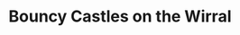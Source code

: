 ---
title: "Bouncy Castles on the Wirral"
url: /birkenhead/bouncy-castles-on-the-wirral/
shop: Partyzubehör
---